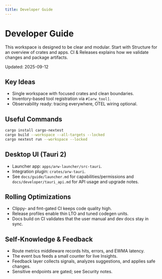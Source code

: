 ```yaml
---
title: Developer Guide
---
```


# Developer Guide

This workspace is designed to be clear and modular. Start with Structure for an overview of crates and apps. CI & Releases explains how we validate changes and package artifacts.

Updated: 2025-09-12

## Key Ideas
- Single workspace with focused crates and clean boundaries.
- Inventory-based tool registration via `#[arw_tool]`.
- Observability ready: tracing everywhere, OTEL wiring optional.

## Useful Commands
```bash
cargo install cargo-nextest
cargo build --workspace --all-targets --locked
cargo nextest run --workspace --locked
```

## Desktop UI (Tauri 2)
- Launcher app: `apps/arw-launcher/src-tauri`.
- Integration plugin: `crates/arw-tauri`.
- See `docs/guide/launcher.md` for capabilities/permissions and `docs/developer/tauri_api.md` for API usage and upgrade notes.

## Rolling Optimizations
- Clippy- and fmt-gated CI keeps code quality high.
- Release profiles enable thin LTO and tuned codegen units.
- Docs build on CI validates that the user manual and dev docs stay in sync.

## Self‑Knowledge & Feedback
- Route metrics middleware records hits, errors, and EWMA latency.
- The event bus feeds a small counter for live Insights.
- Feedback layer collects signals, analyzes suggestions, and applies safe changes.
- Sensitive endpoints are gated; see Security notes.
